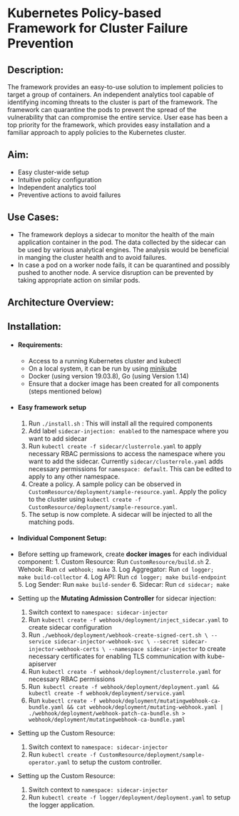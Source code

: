 
# Kubernetes Policy-based Framework for Cluster Failure Prevention

## Description:
The framework provides an easy-to-use solution to implement policies to target a group of containers. An independent analytics tool capable of identifying incoming threats to the cluster is part of the framework. The framework can quarantine the pods to prevent the spread of the vulnerability that can compromise the entire service. User ease has been a top priority for the framework, which provides easy installation and a familiar approach to apply policies to the Kubernetes cluster.

## Aim:
- Easy cluster-wide setup
- Intuitive policy configuration
- Independent analytics tool
- Preventive actions to avoid failures


## Use Cases:
- The framework deploys a sidecar to monitor the health of the main application container in the pod. The data collected by the sidecar can be used by various analytical engines. The analysis would be beneficial in manging the cluster health and to avoid failures.
- In case a pod on a worker node fails, it can be quarantined and possibly pushed to another node. A service disruption can be prevented by taking appropriate action on similar pods.

## Architecture Overview:

## Installation:
- #### Requirements:
    - Access to a running Kubernetes cluster and kubectl
    - On a local system, it can be run by using [minikube](https://kubernetes.io/docs/tasks/tools/install-minikube/)
    - Docker (using version 19.03.8), Go (using Version 1.14)
    - Ensure that a docker image has been created for all components (steps mentioned below)
- #### Easy framework setup
	1. Run `./install.sh` : This will install all the required components
	2. Add label `sidecar-injection: enabled` to the namespace where you want to add sidecar
	3. Run `kubectl create -f sidecar/clusterrole.yaml` to apply necessary RBAC permissions to access the namespace where you want to add the sidecar. Currently `sidecar/clusterrole.yaml` adds necessary permissions for `namespace: default`. This can be edited to apply to any other namespace.
	4. Create a policy. A sample policy can be observed in `CustomResource/deployment/sample-resource.yaml`. Apply the policy to the cluster using `kubectl create -f CustomResource/deployment/sample-resource.yaml`.
	5. The setup is now complete. A sidecar will be injected to all the matching pods.

- #### Individual Component Setup:
- Before setting up framework, create **docker images** for each individual component:
		1. Custom Resource: Run `CustomResource/build.sh`
		2. Wehook: Run `cd webhook; make`
		3. Log Aggregator: Run `cd logger;  make build-collector`
		4. Log API: Run `cd logger; make build-endpoint`
		5. Log Sender: Run `make build-sender`
		6. Sidecar: Run `cd sidecar; make`
		
- Setting up the **Mutating Admission Controller** for sidecar injection:
	1. Switch context to `namespace: sidecar-injector` 
	2. Run `kubectl create -f webhook/deployment/inject_sidecar.yaml` to create sidecar configuration
	3. Run `./webhook/deployment/webhook-create-signed-cert.sh \
--service sidecar-injector-webhook-svc \
--secret sidecar-injector-webhook-certs \
--namespace sidecar-injector` to create necessary certificates for enabling TLS communication with kube-apiserver
	4. Run `kubectl create -f webhook/deployment/clusterrole.yaml` for necessary RBAC permissions 
	5. Run` kubectl create -f webhook/deployment/deployment.yaml &&
kubectl create -f webhook/deployment/service.yaml`
	6. Run `kubectl create -f webhook/deployment/mutatingwebhook-ca-bundle.yaml &&
cat webhook/deployment/mutating-webhook.yaml | ./webhook/deployment/webhook-patch-ca-bundle.sh > webhook/deployment/mutatingwebhook-ca-bundle.yaml` 

- Setting up the Custom Resource:
	1. Switch context to `namespace: sidecar-injector`
	2. Run `kubectl create -f CustomResource/deployment/sample-operator.yaml` to setup the custom controller.

- Setting up the Custom Resource:
	1. Switch context to `namespace: sidecar-injector`
	2. Run `kubectl create -f logger/deployment/deployment.yaml` to setup the logger application.
